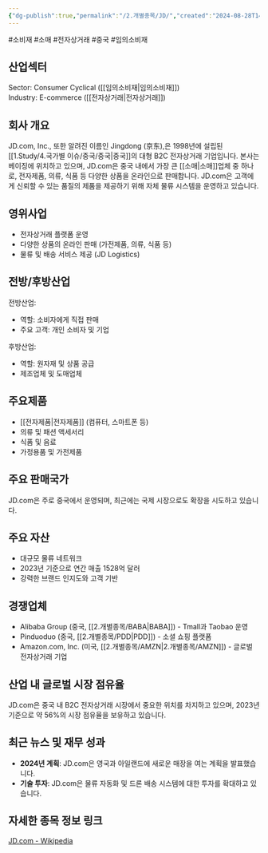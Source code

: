 ```yaml
---
{"dg-publish":true,"permalink":"/2.개별종목/JD/","created":"2024-08-28T14:19:59.276+09:00","updated":"2025-06-03T20:05:59.664+09:00"}
---
```


#소비재 #소매 #전자상거래 #중국  #임의소비재 

## 산업섹터

Sector: Consumer Cyclical ([[임의소비재\|임의소비재]])  
Industry: E-commerce ([[전자상거래\|전자상거래]])

## 회사 개요

JD.com, Inc., 또한 알려진 이름인 Jingdong (京东),은 1998년에 설립된 [[1.Study/4.국가별 이슈/중국/중국\|중국]]의 대형 B2C 전자상거래 기업입니다. 본사는 베이징에 위치하고 있으며, JD.com은 중국 내에서 가장 큰 [[소매\|소매]]업체 중 하나로, 전자제품, 의류, 식품 등 다양한 상품을 온라인으로 판매합니다. JD.com은 고객에게 신뢰할 수 있는 품질의 제품을 제공하기 위해 자체 물류 시스템을 운영하고 있습니다.

## 영위사업

- 전자상거래 플랫폼 운영
- 다양한 상품의 온라인 판매 (가전제품, 의류, 식품 등)
- 물류 및 배송 서비스 제공 (JD Logistics)

## 전방/후방산업

전방산업:

- 역할: 소비자에게 직접 판매
- 주요 고객: 개인 소비자 및 기업

후방산업:

- 역할: 원자재 및 상품 공급
- 제조업체 및 도매업체

## 주요제품

- [[전자제품\|전자제품]] (컴퓨터, 스마트폰 등)
- 의류 및 패션 액세서리
- 식품 및 음료
- 가정용품 및 가전제품

## 주요 판매국가

JD.com은 주로 중국에서 운영되며, 최근에는 국제 시장으로도 확장을 시도하고 있습니다.

## 주요 자산

- 대규모 물류 네트워크
- 2023년 기준으로 연간 매출 1528억 달러
- 강력한 브랜드 인지도와 고객 기반

## 경쟁업체

- Alibaba Group (중국, [[2.개별종목/BABA\|BABA]]) - Tmall과 Taobao 운영
- Pinduoduo (중국, [[2.개별종목/PDD\|PDD]]) - 소셜 쇼핑 플랫폼
- Amazon.com, Inc. (미국, [[2.개별종목/AMZN\|2.개별종목/AMZN]]) - 글로벌 전자상거래 기업

## 산업 내 글로벌 시장 점유율

JD.com은 중국 내 B2C 전자상거래 시장에서 중요한 위치를 차지하고 있으며, 2023년 기준으로 약 56%의 시장 점유율을 보유하고 있습니다.

## 최근 뉴스 및 재무 성과

- **2024년 계획**: JD.com은 영국과 아일랜드에 새로운 매장을 여는 계획을 발표했습니다.
- **기술 투자**: JD.com은 물류 자동화 및 드론 배송 시스템에 대한 투자를 확대하고 있습니다.

## 자세한 종목 정보 링크

[JD.com - Wikipedia](https://en.wikipedia.org/wiki/JD.com)